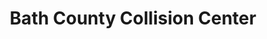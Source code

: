 ---
title: "Bath County Collision Center"
url: /millboro/bath-county-collision-center/
shop: Autowerkstatt
---
